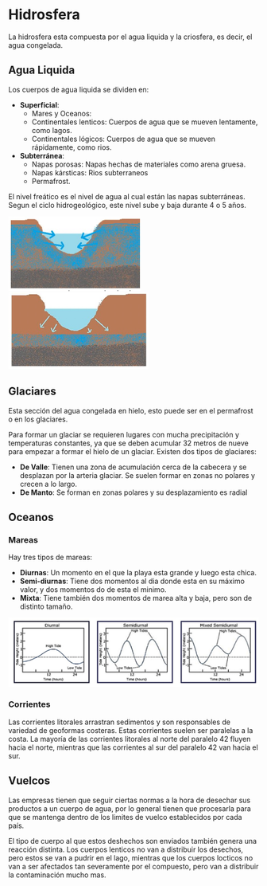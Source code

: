 # Hidrosfera

La hidrosfera esta compuesta por el agua liquida y la criosfera, es decir, el agua congelada.

## Agua Liquida

Los cuerpos de agua liquida se dividen en:

- **Superficial**:
  - Mares y Oceanos:
  - Continentales lenticos: Cuerpos de agua que se mueven lentamente, como lagos.
  - Continentales lógicos: Cuerpos de agua que se mueven rápidamente, como rios.
- **Subterránea**:
  - Napas porosas: Napas hechas de materiales como arena gruesa.
  - Napas kársticas: Rios subterraneos
  - Permafrost.

El nivel freático es el nivel de agua al cual están las napas subterráneas. Segun el ciclo hidrogeológico, este nivel sube y baja durante 4 o 5 años.

<img src="Resources/08 - Hidrosfera/Screen Shot 2022-06-01 at 16.41.25.jpg" alt="Screen Shot 2022-06-01 at 16.41.25" style="zoom:50%;" /><img src="Resources/08 - Hidrosfera/Screen Shot 2022-06-01 at 16.41.40.jpg" alt="Screen Shot 2022-06-01 at 16.41.40" style="zoom:50%;" />

## Glaciares

Esta sección del agua congelada en hielo, esto puede ser en el permafrost o en los glaciares.

Para formar un glaciar se requieren lugares con mucha precipitación y temperaturas constantes, ya que se deben acumular 32 metros de nueve para empezar a formar el hielo de un glaciar. Existen dos tipos de glaciares:

- **De Valle**: Tienen una zona de acumulación cerca de la cabecera y se desplazan por la arteria glaciar. Se suelen formar en zonas no polares y crecen a lo largo.
- **De Manto**: Se forman en zonas polares y su desplazamiento es radial

## Oceanos

### Mareas

Hay tres tipos de mareas:

- **Diurnas**: Un momento en el que la playa esta grande y luego esta chica.
- **Semi-diurnas**: Tiene dos momentos al dia donde esta en su máximo valor, y dos momentos do de esta el minimo.
- **Mixta**: Tiene también dos momentos de marea alta y baja, pero son de distinto tamaño.

<img src="Resources/08 - Hidrosfera/Screen Shot 2022-06-01 at 17.11.04.jpg" alt="Screen Shot 2022-06-01 at 17.11.04" style="zoom:50%;" />

### Corrientes

Las corrientes litorales arrastran sedimentos y son responsables de variedad de geoformas costeras. Estas corrientes suelen ser paralelas a la costa. La mayoría de las corrientes litorales al norte del paralelo 42 fluyen hacia el norte, mientras que las corrientes al sur del paralelo 42 van hacia el sur.

## Vuelcos

Las empresas tienen que seguir ciertas normas a la hora de desechar sus productos a un cuerpo de agua, por lo general tienen que procesarla para que se mantenga dentro de los limites de vuelco establecidos por cada país.

El tipo de cuerpo al que estos deshechos son enviados también genera una reacción distinta. Los cuerpos lenticos no van a distribuir los desechos, pero estos se van a pudrir en el lago, mientras que los cuerpos locticos no van a ser afectados tan severamente por el compuesto, pero van a distribuir la contaminación mucho mas.



























